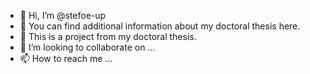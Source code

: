 - 👋 Hi, I’m @stefoe-up
- 👀 You can find additional information about my doctoral thesis here.
- 🌱 This is a project from my doctoral thesis.
- 💞️ I’m looking to collaborate on ...
- 📫 How to reach me ...

<!---
stefoe-up/stefoe-up is a ✨ special ✨ repository because its `README.md` (this file) appears on your GitHub profile.
You can click the Preview link to take a look at your changes.
--->
